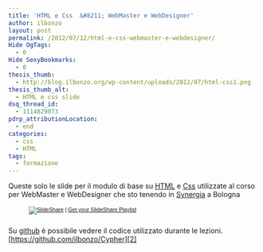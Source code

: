 ```yaml
---
title: 'HTML e Css  &#8211; WebMaster e WebDesigner'
author: ilbonzo
layout: post
permalink: /2012/07/12/html-e-css-webmaster-e-webdesigner/
Hide OgTags:
  - 0
Hide SexyBookmarks:
  - 0
thesis_thumb:
  - http://blog.ilbonzo.org/wp-content/uploads/2012/07/html-css1.png
thesis_thumb_alt:
  - HTML e css slide
dsq_thread_id:
  - 1114829073
pdrp_attributionLocation:
  - end
categories:
  - css
  - HTML
tags:
  - formazione
---
```

Queste solo le slide per il modulo di base su <a href="http://it.wikipedia.org/wiki/HTML" title="wikipedia HTML" target="_blank">HTML</a> e <a href="http://it.wikipedia.org/wiki/Css" title="Css su wikipedia" target="_blank">Css</a> utilizzate al corso per WebMaster e WebDesigner che sto tenendo in <a href="http://www.synergia.it/" title="Synergia" target="_blank">Synergia</a> a Bologna

<div style="width:422px;margin:auto;">
  <div style="font-size:11px;font-family:tahoma,arial;height:26px;padding-top:2px;text-align:left;">
    <a title="SlideShare" href="http://www.slideshare.net/?src=multiwidget"><img src="http://static.slidesharecdn.com/swf/logo_embd.png" style="border:0px none;margin-bottom:-5px" alt="SlideShare" /></a> | <a href="http://www.slideshare.net/widgets/playlist" title="Get your SlideShare Playlist">Get your SlideShare Playlist</a>
  </div>
</div>

Su [github][1] è possibile vedere il codice utilizzato durante le lezioni.  
[https://github.com/ilbonzo/Cypher][2]

<div class='kindleWidget kindleLight' >
  
</div>



 [1]: https://github.com/ilbonzo "github ilbonzo"
 [2]: https://github.com/ilbonzo/Cypher "Cypher su github"